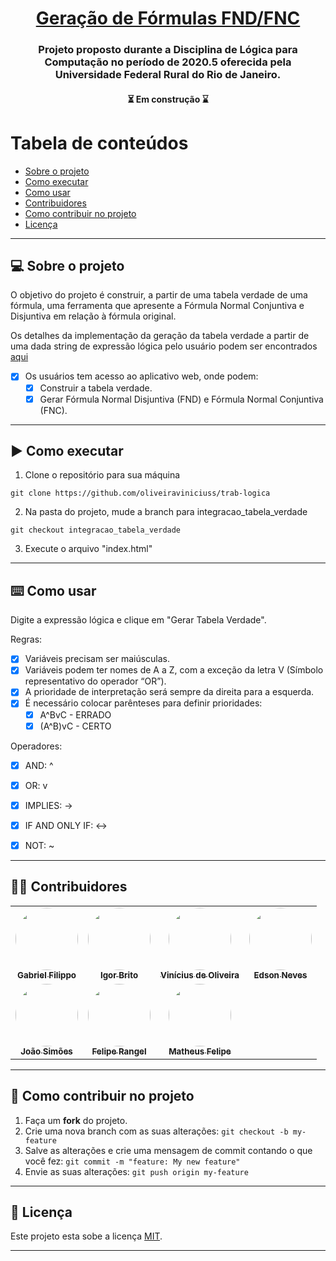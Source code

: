 <h1 align="center">
     <a href="#" > Geração de Fórmulas FND/FNC </a>
</h1>
<h3 align="center">
    Projeto proposto durante a Disciplina de Lógica para Computação no período de 2020.5 oferecida pela Universidade Federal Rural do Rio de Janeiro.
</h3>

<h4 align="center"> 
	⏳  Em construção ⌛️
</h4>

Tabela de conteúdos
=================
<!--ts-->
   * [Sobre o projeto](#-sobre-o-projeto)
   * [Como executar](#%EF%B8%8F-como-executar)
   * [Como usar](#%EF%B8%8F-como-usar)
   * [Contribuidores](#-contribuidores)
   * [Como contribuir no projeto](#-como-contribuir-no-projeto)
   * [Licença](#user-content--licença)
<!--te-->

---

## 💻 Sobre o projeto

O objetivo do projeto é construir, a partir de uma tabela verdade de uma fórmula, uma ferramenta que apresente a Fórmula Normal Conjuntiva e Disjuntiva em relação à fórmula original.<br>

Os detalhes da implementação da geração da tabela verdade a partir de uma dada string de expressão lógica pelo usuário podem ser encontrados <a href="https://github.com/RamonMachado/truthTableGenerator">aqui</a>

- [x] Os usuários tem acesso ao aplicativo web, onde podem:
   - [x] Construir a tabela verdade.
   - [x] Gerar Fórmula Normal Disjuntiva (FND) e Fórmula Normal Conjuntiva (FNC).

---

## ▶️ Como executar

1. Clone o repositório para sua máquina
```shell
git clone https://github.com/oliveiraviniciuss/trab-logica
```

2. Na pasta do projeto, mude a branch para integracao_tabela_verdade
```shell
git checkout integracao_tabela_verdade
```

3. Execute o arquivo "index.html"

---

## ⌨️ Como usar
Digite a expressão lógica e clique em "Gerar Tabela Verdade".

Regras:
- [x] Variáveis precisam ser maiúsculas.
- [x] Variáveis podem ter nomes de A a Z, com a exceção da letra V (Símbolo representativo do operador “OR”).
- [x] A prioridade de interpretação será sempre da direita para a esquerda.
- [x] É necessário colocar parênteses para definir prioridades:
  - [x] A^BvC - ERRADO
  - [x] (A^B)vC - CERTO
  
Operadores:
- [x] AND: ^
- [x] OR: v
- [x] IMPLIES: ->
- [x] IF AND ONLY IF: <->
- [x] NOT: ~


---

## 👨‍💻 Contribuidores

<table>
  <tr>
    <td align="center"><a href="https://github.com/Filippo43"><img style="border-radius: 50%;" src="https://avatars3.githubusercontent.com/u/19348989?s=400&u=8d154a906056aec4ebede087e49bd82380e78778&v=4" width="100px;" alt=""/><br /><sub><b>Gabriel Filippo</b></sub></a><br /></td>
    <td align="center"><a href="https://github.com/Igorbrito77"><img style="border-radius: 50%;" src="https://avatars1.githubusercontent.com/u/20285772?s=400&u=6559423386add50af6a61c5c8e4ac25e0a8ff8e1&v=4" width="100px;" alt=""/><br /><sub><b>Igor Brito</b></sub></a><br /></td>
    <td align="center"><a href="https://github.com/oliveiraviniciuss"><img style="border-radius: 50%;" src="https://avatars2.githubusercontent.com/u/42152790?s=400&u=5fc8a6a89bfd02510b4528b5af7022d157d0f3f0&v=4" width="100px;" alt=""/><br /><sub><b>Vinícius de Oliveira</b></sub></a><br /></td>
    <td align="center"><a href="https://github.com/edds018"><img style="border-radius: 50%;" src="https://avatars0.githubusercontent.com/u/20283003?s=400&u=24d9b354295b193681be1bcad171885858e43394&v=4" width="100px;" alt=""/><br /><sub><b>Edson Neves</b></sub></a><br /></td>   
  </tr>
  <tr>
    <td align="center"><a href="https://github.com/joaogs"><img style="border-radius: 50%;" src="https://avatars1.githubusercontent.com/u/25991168?s=400&u=917e61883c731388d423c3ab94b5256260d7a50d&v=4" width="100px;" alt=""/><br /><sub><b>João Simões</b></sub></a><br /></td>
    <td align="center"><a href="https://github.com/EoqLp"><img style="border-radius: 50%;" src="https://avatars2.githubusercontent.com/u/23413851?s=400&u=09cb131da4653d6e58a6885a99d1b239e84b8b3e&v=4" width="100px;" alt=""/><br /><sub><b>Felipe Rangel</b></sub></a><br /></td>
    <td align="center"><a href="https://github.com/Felcks"><img style="border-radius: 50%;" src="https://avatars0.githubusercontent.com/u/5620769?s=400&u=6e49ebf68e64115b6296912ab27a591b7b0a379e&v=4" width="100px;" alt=""/><br /><sub><b>Matheus Felipe</b></sub></a><br /></td>
    <td align="center"></td>   
  </tr>
</table>

---

## 💪 Como contribuir no projeto

1. Faça um **fork** do projeto.
2. Crie uma nova branch com as suas alterações: `git checkout -b my-feature`
3. Salve as alterações e crie uma mensagem de commit contando o que você fez: `git commit -m "feature: My new feature"`
4. Envie as suas alterações: `git push origin my-feature`

---

## 📝 Licença

Este projeto esta sobe a licença [MIT](./LICENSE).

---
